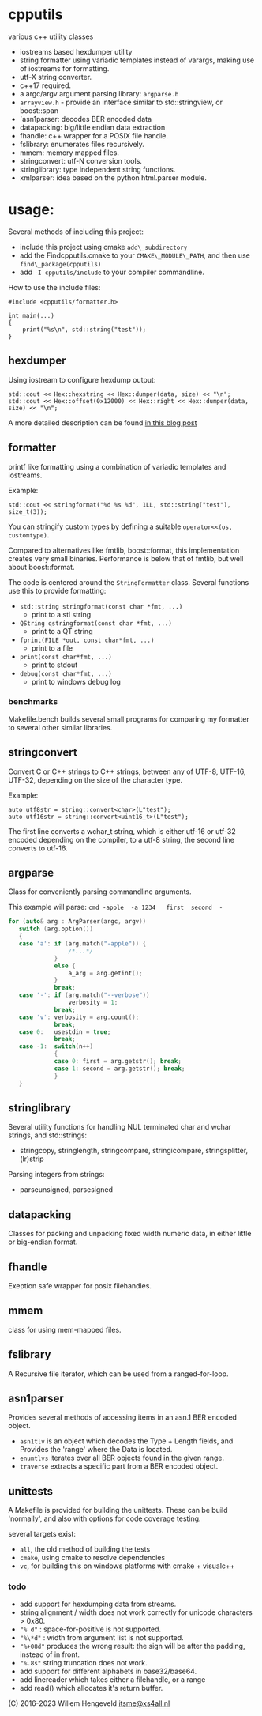 # cpputils
various c++ utility classes

* iostreams based hexdumper utility
* string formatter using variadic templates instead of varargs,
  making use of iostreams for formatting.
* utf-X string converter.
* c++17 required.
* a argc/argv argument parsing library: `argparse.h`
* `arrayview.h` - provide an interface similar to std::stringview, or boost::span
* `asn1parser: decodes BER encoded data
* datapacking: big/little endian data extraction
* fhandle: c++ wrapper for a POSIX file handle.
* fslibrary: enumerates files recursively.
* mmem: memory mapped files.
* stringconvert: utf-N conversion tools.
* stringlibrary: type independent string functions.
* xmlparser: idea based on the python html.parser module.


# usage:

Several methods of including this project:
 * include this project using cmake `add\_subdirectory`
 * add the Findcpputils.cmake to your `CMAKE\_MODULE\_PATH`, and then use `find\_package(cpputils)`
 * add `-I cpputils/include` to your compiler commandline.

How to use the include files:

```
#include <cpputils/formatter.h>

int main(...)
{
    print("%s\n", std::string("test"));
}
```

## hexdumper

Using iostream to configure hexdump output:

    std::cout << Hex::hexstring << Hex::dumper(data, size) << "\n";
    std::cout << Hex::offset(0x12000) << Hex::right << Hex::dumper(data, size) << "\n";
    
A more detailed description can be found [in this blog post](http://nlitsme.github.io/posts/hexdumper-for-c%2B%2B-iostreams/)


## formatter

printf like formatting using a combination of variadic templates and iostreams.

Example:

    std::cout << stringformat("%d %s %d", 1LL, std::string("test"), size_t(3));

You can stringify custom types by defining a suitable `operator<<(os, customtype)`.

Compared to alternatives like fmtlib, boost::format, this implementation creates very small binaries. Performance is below that of fmtlib, but well about boost::format.

The code is centered around the `StringFormatter` class. Several functions use this
to provide formatting:
 * `std::string stringformat(const char *fmt, ...)`
    * print to a stl string
 * `QString qstringformat(const char *fmt, ...)`
    * print to a QT string
 * `fprint(FILE *out, const char*fmt, ...)`
    * print to a file
 * `print(const char*fmt, ...)`
    * print to stdout
 * `debug(const char*fmt, ...)`
    * print to windows debug log



### benchmarks

Makefile.bench builds several small programs for comparing my formatter to several other
similar libraries.


## stringconvert

Convert C or C++ strings to C++ strings, between any of UTF-8, UTF-16, UTF-32, depending on the size of the character type.

Example:

    auto utf8str = string::convert<char>(L"test");
    auto utf16str = string::convert<uint16_t>(L"test");

The first line converts a wchar\_t string, which is either utf-16 or utf-32 encoded depending on the compiler,
to a utf-8 string, the second line converts to utf-16.

## argparse

Class for conveniently parsing commandline arguments.

This example will parse: `cmd -apple  -a 1234   first  second  -`

```c++
for (auto& arg : ArgParser(argc, argv))
   switch (arg.option())
   {
   case 'a': if (arg.match("-apple")) {
                 /*...*/
             }
             else {
                 a_arg = arg.getint();
             }
             break;
   case '-': if (arg.match("--verbose"))
                 verbosity = 1;
             break;
   case 'v': verbosity = arg.count();
             break;
   case 0:   usestdin = true;
             break;
   case -1:  switch(n++)
             {
             case 0: first = arg.getstr(); break;
             case 1: second = arg.getstr(); break;
             }
   }
```

## stringlibrary

Several utility functions for handling NUL terminated char and wchar strings, 
and std::strings:
 * stringcopy, stringlength, stringcompare, stringicompare, stringsplitter, (lr)strip

Parsing integers from strings:
 * parseunsigned, parsesigned

## datapacking

Classes for packing and unpacking fixed width numeric data, in either little or big-endian format.


## fhandle

Exeption safe wrapper for posix filehandles.

## mmem

class for using mem-mapped files.


## fslibrary

A Recursive file iterator, which can be used from a ranged-for-loop.

## asn1parser

Provides several methods of accessing items in an asn.1 BER encoded object.
 * `asn1tlv` is an object which decodes the Type + Length fields, and 
   Provides the 'range' where the Data is located.
 * `enumtlvs` iterates over all BER objects found in the given range.
 * `traverse` extracts a specific part from a BER encoded object.


## unittests

A Makefile is provided for building the unittests. These can be build 'normally', 
and also with options for code coverage testing.

several targets exist:
 * `all`, the old method of building the tests
 * `cmake`, using cmake to resolve dependencies
 * `vc`, for building this on windows platforms with cmake + visualc++


### todo

 * add support for hexdumping data from streams.
 * string alignment / width does not work correctly for unicode characters > 0x80.
 * `"% d"` : space-for-positive is not supported.
 * `"%\*d"` : width from argument list is not supported.
 * `"%+08d"`  produces the wrong result: the sign will be after the padding, instead of in front.
 * `"%.8s"`  string truncation does not work.
 * add support for different alphabets in base32/base64.
 * add linereader which takes either a filehandle, or a range
 * add read() which allocates it's return buffer.

(C) 2016-2023 Willem Hengeveld <itsme@xs4all.nl>

